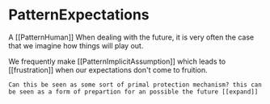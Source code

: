 # PatternExpectations

A [[PatternHuman]] When dealing with the future, it is very often the case that we imagine how things will play out.

We frequently make [[PatternImplicitAssumption]] which leads to [[frustration]] when our expectations don't come to fruition.

```todo
Can this be seen as some sort of primal protection mechanism? this can be seen as a form of prepartion for an possible the future [[expand]]
```
